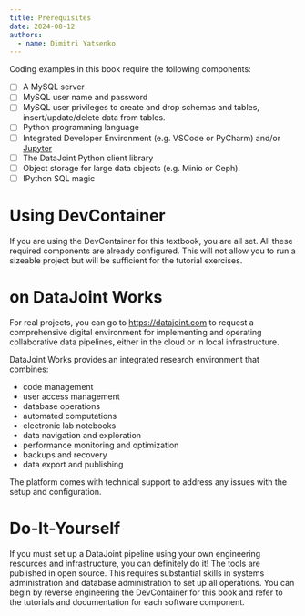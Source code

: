 ```yaml
---
title: Prerequisites
date: 2024-08-12
authors:
  - name: Dimitri Yatsenko
---
```


Coding examples in this book require the following components:

- [ ] A MySQL server
- [ ] MySQL user name and password
- [ ] MySQL user privileges to create and drop schemas and tables, insert/update/delete data from tables.
- [ ] Python programming language
- [ ] Integrated Developer Environment (e.g. VSCode or PyCharm) and/or [Jupyter](https://jupyter.org)
- [ ] The DataJoint Python client library
- [ ] Object storage for large data objects (e.g. Minio or Ceph).
- [ ] IPython SQL magic 

# Using DevContainer
If you are using the DevContainer for this textbook, you are all set. All these required components are already configured.
This will not allow you to run a sizeable project but will be sufficient for the tutorial exercises.

# on DataJoint Works
For real projects, you can go to https://datajoint.com to request a comprehensive digital environment for implementing and operating collaborative data pipelines, either in the cloud or in local infrastructure. 

DataJoint Works provides an integrated research environment that combines:
* code management
* user access management
* database operations
* automated computations
* electronic lab notebooks
* data navigation and exploration 
* performance monitoring and optimization
* backups and recovery
* data export and publishing

The platform comes with technical support to address any issues with the setup and configuration.

# Do-It-Yourself 
If you must set up a DataJoint pipeline using your own engineering resources and infrastructure, you can definitely do it!
The tools are published in open source.
This requires substantial skills in systems administration and database administration to set up all operations.
You can begin by reverse engineering the DevContainer for this book and refer to the tutorials and documentation for each software component.

